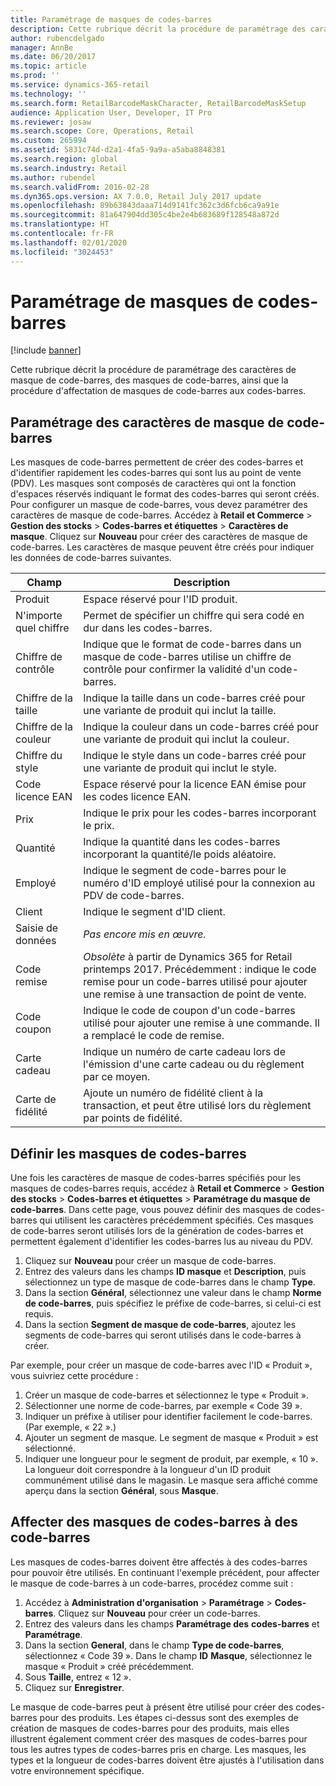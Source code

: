 ```yaml
---
title: Paramétrage de masques de codes-barres
description: Cette rubrique décrit la procédure de paramétrage des caractères de masque de code-barres, des masques de code-barres, ainsi que la procédure d'affectation de masques de code-barres aux codes-barres.
author: rubencdelgado
manager: AnnBe
ms.date: 06/20/2017
ms.topic: article
ms.prod: ''
ms.service: dynamics-365-retail
ms.technology: ''
ms.search.form: RetailBarcodeMaskCharacter, RetailBarcodeMaskSetup
audience: Application User, Developer, IT Pro
ms.reviewer: josaw
ms.search.scope: Core, Operations, Retail
ms.custom: 265994
ms.assetid: 5831c74d-d2a1-4fa5-9a9a-a5aba8848381
ms.search.region: global
ms.search.industry: Retail
ms.author: rubendel
ms.search.validFrom: 2016-02-28
ms.dyn365.ops.version: AX 7.0.0, Retail July 2017 update
ms.openlocfilehash: 89b63843daaa714d9141fc362c3d6fcb6ca9a91e
ms.sourcegitcommit: 81a647904dd305c4be2e4b683689f128548a872d
ms.translationtype: HT
ms.contentlocale: fr-FR
ms.lasthandoff: 02/01/2020
ms.locfileid: "3024453"
---
```

# <a name="set-up-bar-code-masks"></a>Paramétrage de masques de codes-barres

[!include [banner](includes/banner.md)]

Cette rubrique décrit la procédure de paramétrage des caractères de masque de code-barres, des masques de code-barres, ainsi que la procédure d'affectation de masques de code-barres aux codes-barres.

## <a name="set-up-bar-code-mask-characters"></a>Paramétrage des caractères de masque de code-barres

Les masques de code-barres permettent de créer des codes-barres et d'identifier rapidement les codes-barres qui sont lus au point de vente (PDV). Les masques sont composés de caractères qui ont la fonction d'espaces réservés indiquant le format des codes-barres qui seront créés. Pour configurer un masque de code-barres, vous devez paramétrer des caractères de masque de code-barres. Accédez à **Retail et Commerce** &gt; **Gestion des stocks** &gt; **Codes-barres et étiquettes** &gt; **Caractères de masque**. Cliquez sur **Nouveau** pour créer des caractères de masque de code-barres. Les caractères de masque peuvent être créés pour indiquer les données de code-barres suivantes.

| Champ            | Description |
|------------------|-------------|
| Produit          | Espace réservé pour l'ID produit. |
| N'importe quel chiffre       | Permet de spécifier un chiffre qui sera codé en dur dans les codes-barres. |
| Chiffre de contrôle      | Indique que le format de code-barres dans un masque de code-barres utilise un chiffre de contrôle pour confirmer la validité d'un code-barres. |
| Chiffre de la taille       | Indique la taille dans un code-barres créé pour une variante de produit qui inclut la taille. |
| Chiffre de la couleur      | Indique la couleur dans un code-barres créé pour une variante de produit qui inclut la couleur. |
| Chiffre du style      | Indique le style dans un code-barres créé pour une variante de produit qui inclut le style. |
| Code licence EAN | Espace réservé pour la licence EAN émise pour les codes licence EAN. |
| Prix            | Indique le prix pour les codes-barres incorporant le prix. |
| Quantité         | Indique la quantité dans les codes-barres incorporant la quantité/le poids aléatoire. |
| Employé         | Indique le segment de code-barres pour le numéro d'ID employé utilisé pour la connexion au PDV de code-barres. |
| Client         | Indique le segment d'ID client. |
| Saisie de données       | *Pas encore mis en œuvre.* |
| Code remise    | *Obsolète* à partir de Dynamics 365 for Retail printemps 2017. Précédemment : indique le code remise pour un code-barres utilisé pour ajouter une remise à une transaction de point de vente. |
| Code coupon      | Indique le code de coupon d'un code-barres utilisé pour ajouter une remise à une commande. Il a remplacé le code de remise. |
| Carte cadeau        | Indique un numéro de carte cadeau lors de l'émission d'une carte cadeau ou du règlement par ce moyen. |
| Carte de fidélité     | Ajoute un numéro de fidélité client à la transaction, et peut être utilisé lors du règlement par points de fidélité. |

## <a name="define-bar-code-masks"></a>Définir les masques de codes-barres

Une fois les caractères de masque de codes-barres spécifiés pour les masques de codes-barres requis, accédez à **Retail et Commerce** &gt; **Gestion des stocks** &gt; **Codes-barres et étiquettes** &gt; **Paramétrage du masque de code-barres**. Dans cette page, vous pouvez définir des masques de codes-barres qui utilisent les caractères précédemment spécifiés. Ces masques de code-barres seront utilisés lors de la génération de codes-barres et permettent également d'identifier les codes-barres lus au niveau du PDV.

1. Cliquez sur **Nouveau** pour créer un masque de code-barres.
2. Entrez des valeurs dans les champs **ID masque** et **Description**, puis sélectionnez un type de masque de code-barres dans le champ **Type**.
3. Dans la section **Général**, sélectionnez une valeur dans le champ **Norme de code-barres**, puis spécifiez le préfixe de code-barres, si celui-ci est requis.
4. Dans la section **Segment de masque de code-barres**, ajoutez les segments de code-barres qui seront utilisés dans le code-barres à créer.

Par exemple, pour créer un masque de code-barres avec l'ID « Produit », vous suivriez cette procédure :

1. Créer un masque de code-barres et sélectionnez le type « Produit ».
2. Sélectionner une norme de code-barres, par exemple « Code 39 ».
3. Indiquer un préfixe à utiliser pour identifier facilement le code-barres. (Par exemple, « 22 ».)
4. Ajouter un segment de masque. Le segment de masque « Produit » est sélectionné.
5. Indiquer une longueur pour le segment de produit, par exemple, « 10 ». La longueur doit correspondre à la longueur d'un ID produit communément utilisé dans le magasin. Le masque sera affiché comme aperçu dans la section **Général**, sous **Masque**.

## <a name="assign-bar-code-masks-to-bar-codes"></a>Affecter des masques de codes-barres à des code-barres

Les masques de codes-barres doivent être affectés à des codes-barres pour pouvoir être utilisés. En continuant l'exemple précédent, pour affecter le masque de code-barres à un code-barres, procédez comme suit :

1. Accédez à **Administration d'organisation** &gt; **Paramétrage** &gt; **Codes-barres**. Cliquez sur **Nouveau** pour créer un code-barres.
2. Entrez des valeurs dans les champs **Paramétrage des** **codes-barres** et **Paramétrage**.
3. Dans la section **General**, dans le champ **Type de code-barres**, sélectionnez « Code 39 ». Dans le champ **ID** **Masque**, sélectionnez le masque « Produit » créé précédemment.
4. Sous **Taille**, entrez « 12 ».
5. Cliquez sur **Enregistrer**.

Le masque de code-barres peut à présent être utilisé pour créer des codes-barres pour des produits. Les étapes ci-dessus sont des exemples de création de masques de codes-barres pour des produits, mais elles illustrent également comment créer des masques de codes-barres pour tous les autres types de codes-barres pris en charge. Les masques, les types et la longueur de codes-barres doivent être ajustés à l'utilisation dans votre environnement spécifique.
